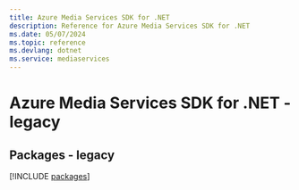```yaml
---
title: Azure Media Services SDK for .NET
description: Reference for Azure Media Services SDK for .NET
ms.date: 05/07/2024
ms.topic: reference
ms.devlang: dotnet
ms.service: mediaservices
---
```

# Azure Media Services SDK for .NET - legacy
## Packages - legacy
[!INCLUDE [packages](media-services-index.md)]